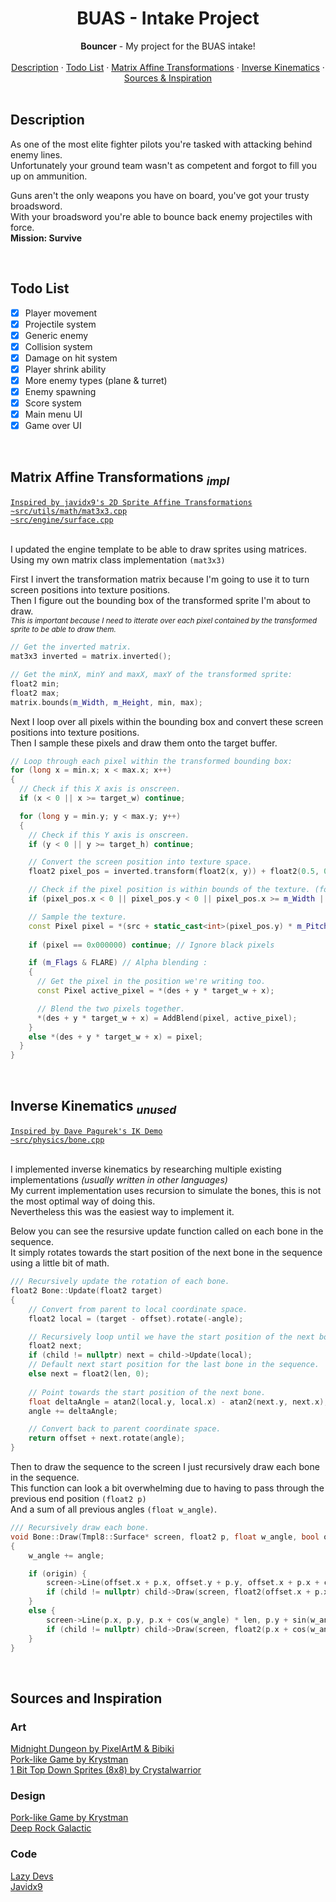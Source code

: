 <h1 align="center">
    <div align="center">
      BUAS - Intake Project
    </div>
</h1>


<div align="center">
  <b>Bouncer</b> - My project for the BUAS intake!<br>
</div>

<br>

<div align="center">
    <a href="#description">Description</a>
    ·
    <a href="#todo-list">Todo List</a>
    ·
    <a href="#matrix-affine-transformations-impl">Matrix Affine Transformations</a>
    ·
    <a href="#inverse-kinematics-unused">Inverse Kinematics</a>
    ·
    <a href="#sources-and-inspiration">Sources & Inspiration</a>
</div>
    
<br>

<h2>Description</h2>

As one of the most elite fighter pilots you're tasked with attacking behind enemy lines.<br>
Unfortunately your ground team wasn't as competent and forgot to fill you up on ammunition.<br>

Guns aren't the only weapons you have on board, you've got your trusty broadsword.<br>
With your broadsword you're able to bounce back enemy projectiles with force.<br>
**Mission: Survive**

<br>

<h2>Todo List</h2>

- [x] Player movement
- [x] Projectile system
- [x] Generic enemy
- [x] Collision system
- [x] Damage on hit system
- [x] Player shrink ability
- [x] More enemy types (plane & turret)
- [x] Enemy spawning
- [x] Score system
- [x] Main menu UI 
- [x] Game over UI 

<br>

<h2>Matrix Affine Transformations <sub><i>impl</i></sub></h2>
<a href="https://www.youtube.com/watch?v=zxwLN2blwbQ"><code>Inspired by javidx9's 2D Sprite Affine Transformations</code></a><br>
<a href="https://github.com/mxcop/buas-intake/blob/main/src/utils/math/mat3x3.cpp"><code>~src/utils/math/mat3x3.cpp</code></a><br>
<a href="https://github.com/mxcop/buas-intake/blob/main/src/engine/surface.cpp"><code>~src/engine/surface.cpp</code></a><br><br>

I updated the engine template to be able to draw sprites using matrices.<br>
Using my own matrix class implementation ``(mat3x3)``

First I invert the transformation matrix because I'm going to use it to turn screen positions into texture positions.<br>
Then I figure out the bounding box of the transformed sprite I'm about to draw.<br>
<sub><i>This is important because I need to itterate over each pixel contained by the transformed sprite to be able to draw them.</i></sub>

```cpp
// Get the inverted matrix.
mat3x3 inverted = matrix.inverted();

// Get the minX, minY and maxX, maxY of the transformed sprite:
float2 min;
float2 max;
matrix.bounds(m_Width, m_Height, min, max);
```

Next I loop over all pixels within the bounding box and convert these screen positions into texture positions.<br>
Then I sample these pixels and draw them onto the target buffer.

```cpp
// Loop through each pixel within the transformed bounding box:
for (long x = min.x; x < max.x; x++)
{
  // Check if this X axis is onscreen.
  if (x < 0 || x >= target_w) continue;

  for (long y = min.y; y < max.y; y++)
  {
    // Check if this Y axis is onscreen.
    if (y < 0 || y >= target_h) continue;

    // Convert the screen position into texture space.
    float2 pixel_pos = inverted.transform(float2(x, y)) + float2(0.5, 0.5);

    // Check if the pixel position is within bounds of the texture. (for rotations)
    if (pixel_pos.x < 0 || pixel_pos.y < 0 || pixel_pos.x >= m_Width || pixel_pos.y >= m_Height) continue;

    // Sample the texture.
    const Pixel pixel = *(src + static_cast<int>(pixel_pos.y) * m_Pitch + static_cast<int>(pixel_pos.x));
  
    if (pixel == 0x000000) continue; // Ignore black pixels

    if (m_Flags & FLARE) // Alpha blending :
    {
      // Get the pixel in the position we're writing too.
      const Pixel active_pixel = *(des + y * target_w + x);

      // Blend the two pixels together.
      *(des + y * target_w + x) = AddBlend(pixel, active_pixel);
    }
    else *(des + y * target_w + x) = pixel;
  }
}
```

<br>

<h2>Inverse Kinematics <sub><i>unused</i></sub></h2>
<a href="https://codepen.io/davepvm/pen/gmgGdQ"><code>Inspired by Dave Pagurek's IK Demo</code></a><br>
<a href="https://github.com/mxcop/buas-intake/blob/legacy/src/physics/bone.cpp"><code>~src/physics/bone.cpp</code></a><br><br>

I implemented inverse kinematics by researching multiple existing implementations *(usually written in other languages)*<br>
My current implementation uses recursion to simulate the bones, this is not the most optimal way of doing this.<br>
Nevertheless this was the easiest way to implement it.

Below you can see the resursive update function called on each bone in the sequence.<br>
It simply rotates towards the start position of the next bone in the sequence using a little bit of math.

```cpp
/// Recursively update the rotation of each bone.
float2 Bone::Update(float2 target)
{
    // Convert from parent to local coordinate space.
    float2 local = (target - offset).rotate(-angle);

    // Recursively loop until we have the start position of the next bone.
    float2 next;
    if (child != nullptr) next = child->Update(local);
    // Default next start position for the last bone in the sequence.
    else next = float2(len, 0);
        
    // Point towards the start position of the next bone.
    float deltaAngle = atan2(local.y, local.x) - atan2(next.y, next.x);
    angle += deltaAngle;

    // Convert back to parent coordinate space.
    return offset + next.rotate(angle);
}
```

Then to draw the sequence to the screen I just recursively draw each bone in the sequence.<br>
This function can look a bit overwhelming due to having to pass through the previous end position ``(float2 p)``<br>
And a sum of all previous angles ``(float w_angle)``.

```cpp
/// Recursively draw each bone.
void Bone::Draw(Tmpl8::Surface* screen, float2 p, float w_angle, bool origin)
{
    w_angle += angle;

    if (origin) {
        screen->Line(offset.x + p.x, offset.y + p.y, offset.x + p.x + cos(w_angle) * len, offset.y + p.y + sin(w_angle) * len, 0xffffff);
        if (child != nullptr) child->Draw(screen, float2(offset.x + p.x + cos(w_angle) * len, offset.y + p.y + sin(w_angle) * len), w_angle);
    }
    else {
        screen->Line(p.x, p.y, p.x + cos(w_angle) * len, p.y + sin(w_angle) * len, 0xffffff);
        if (child != nullptr) child->Draw(screen, float2(p.x + cos(w_angle) * len, p.y + sin(w_angle) * len), w_angle);
    }
}
```

<br>

## Sources and Inspiration
### Art
[Midnight Dungeon by PixelArtM & Bibiki](https://pixelartm.itch.io/midnight-dungeon)<br>
[Pork-like Game by Krystman](https://krystman.itch.io/porklike)<br>
[1 Bit Top Down Sprites (8x8) by Crystalwarrior](https://img.itch.zone/aW1hZ2UvMTI0NTYwMi83MjgzOTU0LnBuZw==/794x1000/llTZBK.png)

### Design
[Pork-like Game by Krystman](https://krystman.itch.io/porklike)<br>
[Deep Rock Galactic](https://www.deeprockgalactic.com/)

### Code
[Lazy Devs](https://www.youtube.com/@LazyDevs)<br>
[Javidx9](https://www.youtube.com/watch?v=zxwLN2blwbQ)
